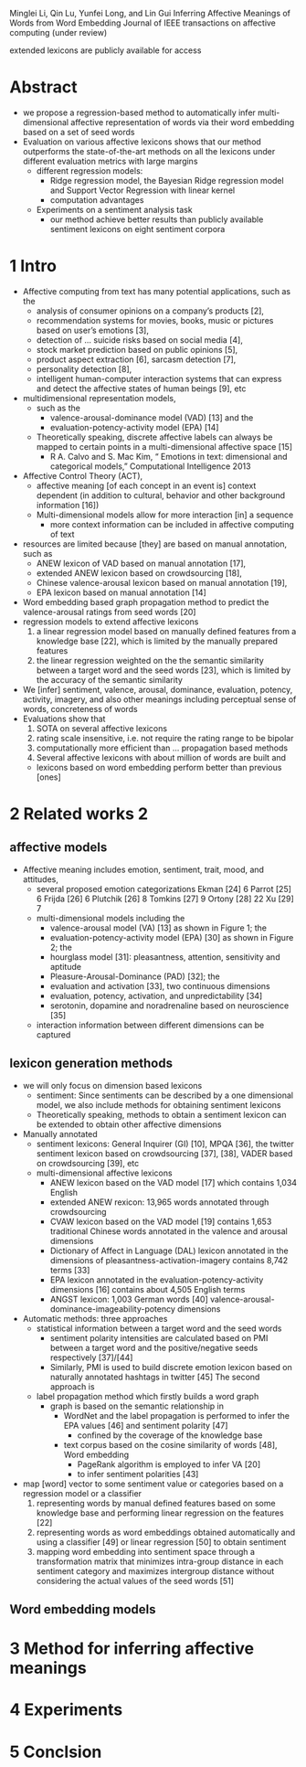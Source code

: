 Minglei Li, Qin Lu, Yunfei Long, and Lin Gui
Inferring Affective Meanings of Words from Word Embedding
Journal of IEEE transactions on affective computing (under review)

extended lexicons are publicly available for access

# Abstract

* we propose a regression-based method to automatically infer
  multi-dimensional affective representation of words via their word embedding
  based on a set of seed words
* Evaluation on various affective lexicons shows that our method
  outperforms the state-of-the-art methods on all the lexicons
  under different evaluation metrics with large margins
  * different regression models:
    * Ridge regression model, the Bayesian Ridge regression model and Support
      Vector Regression with linear kernel
    * computation advantages
  * Experiments on a sentiment analysis task
    * our method achieve better results than publicly available sentiment
      lexicons on eight sentiment corpora

# 1 Intro

* Affective computing from text has many potential applications, such as the
  * analysis of consumer opinions on a company’s products [2],
  * recommendation systems for movies, books, music or pictures
    based on user’s emotions [3],
  * detection of ... suicide risks based on social media [4],
  * stock market prediction based on public opinions [5],
  * product aspect extraction [6], sarcasm detection [7],
  * personality detection [8],
  * intelligent human-computer interaction systems
    that can express and detect the affective states of human beings [9], etc
* multidimensional representation models,
  * such as the
    * valence-arousal-dominance model (VAD) [13] and the
    * evaluation-potency-activity model (EPA) [14]
  * Theoretically speaking, discrete affective labels can always be mapped to
    certain points in a multi-dimensional affective space [15]
    * R A. Calvo and S. Mac Kim, “
      Emotions in text: dimensional and categorical models,”
      Computational Intelligence 2013
* Affective Control Theory (ACT),
  * affective meaning [of each concept in an event is] context dependent
    (in addition to cultural, behavior and other background information [16])
  * Multi-dimensional models allow for more interaction [in] a sequence
    * more context information can be included in affective computing of text
* resources are limited because [they] are based on manual annotation, such as
  * ANEW lexicon of VAD based on manual annotation [17],
  * extended ANEW lexicon based on crowdsourcing [18],
  * Chinese valence-arousal lexicon based on manual annotation [19],
  * EPA lexicon based on manual annotation [14]
* Word embedding based graph propagation method
  to predict the valence-arousal ratings from seed words [20]
* regression models to extend affective lexicons
  1. a linear regression model based on manually defined features from a
     knowledge base [22], which is limited by the manually prepared features
  2. the linear regression weighted on the the semantic similarity between a
     target word and the seed words [23], which is
     limited by the accuracy of the semantic similarity
* We [infer] sentiment, valence, arousal, dominance, evaluation, potency,
  activity, imagery, and also
  other meanings including perceptual sense of words, concreteness of words
* Evaluations show that
  1. SOTA on several affective lexicons
  1. rating scale insensitive, i.e. not require the rating range to be bipolar
  1. computationally more efficient than ... propagation based methods
  1. Several affective lexicons with about million of words are built and
    * lexicons based on word embedding perform better than previous [ones]

# 2 Related works 2

## affective models

* Affective meaning includes emotion, sentiment, trait, mood, and attitudes,
  * several proposed emotion categorizations Ekman [24] 6 Parrot [25] 6 Frijda
    [26] 6 Plutchik [26] 8 Tomkins [27] 9 Ortony [28] 22 Xu [29] 7
  * multi-dimensional models including the
    * valence-arousal model (VA) [13] as shown in Figure 1; the
    * evaluation-potency-activity model (EPA) [30] as shown in Figure 2; the
    * hourglass model [31]: pleasantness, attention, sensitivity and aptitude
    * Pleasure-Arousal-Dominance (PAD) [32]; the
    * evaluation and activation [33], two continuous dimensions
    * evaluation, potency, activation, and unpredictability [34]
    * serotonin, dopamine and noradrenaline based on neuroscience [35]
  * interaction information between different dimensions can be captured

## lexicon generation methods

* we will only focus on dimension based lexicons
  * sentiment: Since sentiments can be described by a one dimensional model, we
    also include methods for obtaining sentiment lexicons
  * Theoretically speaking, methods to obtain a sentiment lexicon can be
    extended to obtain other affective dimensions
* Manually annotated
  * sentiment lexicons:
    General Inquirer (GI) [10], MPQA [36], the twitter sentiment lexicon based
    on crowdsourcing [37], [38], VADER based on crowdsourcing [39], etc
  * multi-dimensional affective lexicons
    * ANEW lexicon based on the VAD model [17] which contains 1,034 English
    * extended ANEW rexicon: 13,965 words annotated through crowdsourcing
    * CVAW lexicon based on the VAD model [19] contains 1,653 traditional
      Chinese words annotated in the valence and arousal dimensions
    * Dictionary of Affect in Language (DAL) lexicon annotated in the
      dimensions of pleasantness-activation-imagery contains 8,742 terms [33]
    * EPA lexicon annotated in the evaluation-potency-activity dimensions [16]
      contains about 4,505 English terms
    * ANGST lexicon: 1,003 German words [40]
      valence-arousal-dominance-imageability-potency dimensions
* Automatic methods: three approaches
  * statistical information between a target word and the seed words
    * sentiment polarity intensities are calculated based on PMI between a
      target word and the positive/negative seeds respectively [37]/[44]
    * Similarly, PMI is used to build discrete emotion lexicon based on
      naturally annotated hashtags in twitter [45] The second approach is
  * label propagation method which firstly builds a word graph
    * graph is based on the semantic relationship in
      * WordNet and the label propagation is performed to
        infer the EPA values [46] and sentiment polarity [47]
        * confined by the coverage of the knowledge base
      * text corpus based on the cosine similarity of words [48], Word embedding
        * PageRank algorithm is employed to infer VA [20]
        * to infer sentiment polarities [43]
* map [word] vector to some sentiment value or categories based on a regression
  model or a classifier
  1. representing words by manual defined features based on some knowledge base
     and performing linear regression on the features [22]
  2. representing words as word embeddings obtained automatically and using a
     classifier [49] or linear regression [50] to obtain sentiment
  3. mapping word embedding into sentiment space through a transformation
     matrix that minimizes intra-group distance in each sentiment category and
     maximizes intergroup distance without considering the actual values of the
     seed words [51]

## Word embedding models

# 3 Method for inferring affective meanings

# 4 Experiments

# 5 Conclsion

